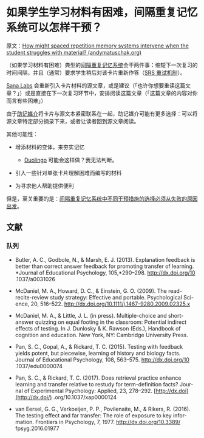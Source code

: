 # 如果学生学习材料有困难，间隔重复记忆系统可以怎样干预？

原文：[How might spaced repetition memory systems intervene when the student struggles with material? (andymatuschak.org)](https://notes.andymatuschak.org/z432Vjppz3bY9z3NWhrY9f6Co2Jp5DFBGeLGo)

（如果学习材料有困难）典型的[间隔重复记忆系统](https://notes.andymatuschak.org/z4eXdSMJFv2qVGXSUEKH4vdcHBrLHcFY1ZGfC)会干两件事：缩短下一次复习的时间间隔，并且（通常）要求学生稍后对该卡片重新作答（[SRS 重试机制](https://notes.andymatuschak.org/z2GB3wDnERaJr2337zGJdb5Gnr7tURrfmoxu)）。

[Sana Labs](https://notes.andymatuschak.org/z4xUYCRTU7uUjZhafKD3jAcn5u5mHsDJwPMcc) 会重新引入卡片材料的源文章，或是建议（「也许你想要重读这篇文章？」）或是直接在下一次复习环节中，安排阅读这篇文章（「这篇文章的内容对你而言有些困难」）

由于[助记媒介](https://notes.andymatuschak.org/z4rRX3qwSSJRsEkdXKwH2shamgHNeRthrMLiF)将卡片与源文本紧密联系在一起，助记媒介可能有更多选择：可以将源文章特定部分摘录下来，或者让读者回到源文章阅读。

其他可能性：

- 增添材料的变体，来夯实记忆

  - [Duolingo](https://notes.andymatuschak.org/z4Pi11ZtBxEZDwVwzETHP5TtxtzFWZdCVKWMB) 可能会这样做？我无法判断。

- 引入一些针对单张卡片理解困难而编写的材料

- 为寻求他人帮助提供便利

但是，至关重要的是：[间隔重复记忆系统中不同干预措施的选择必须从失败的原因出发](https://notes.andymatuschak.org/z38Vof1dStqGG9CQJvFYGbaH1PqZRfPMowALa)。

## 文献

### 队列

- Butler, A. C., Godbole, N., & Marsh, E. J. (2013). Explanation feedback is better than correct answer feedback for promoting transfer of learning. *Journal of Educational Psychology, 105,*290–298. http://dx.doi.org/10 .1037/a0031026

- McDaniel, M. A., Howard, D. C., & Einstein, G. O. (2009). The read- recite-review study strategy: Effective and portable. Psychological Sci- ence, 20, 516–522. http://dx.doi.org/10.1111/j.1467-9280.2009.02325.x

- McDaniel, M. A., & Little, J. L. (in press). Multiple-choice and short- answer quizzing on equal footing in the classroom: Potential indirect effects of testing. In J. Dunlosky & K. Rawson (Eds.), Handbook of cognition and education. New York, NY: Cambridge University Press.

- Pan, S. C., Gopal, A., & Rickard, T. C. (2015). Testing with feedback yields potent, but piecewise, learning of history and biology facts. Journal of Educational Psychology, 108, 563–575. http://dx.doi.org/10 .1037/edu0000074

- Pan, S. C., & Rickard, T. C. (2017). Does retrieval practice enhance learning and transfer relative to restudy for term-definition facts? Jour- nal of Experimental Psychology: Applied, 23, 278–292. [http://dx.doi](http://dx.doi/) .org/10.1037/xap0000124

- van Eersel, G. G., Verkoeijen, P. P., Povilenaite, M., & Rikers, R. (2016). The testing effect and far transfer: The role of exposure to key infor- mation. Frontiers in Psychology, 7, 1977. http://dx.doi.org/10.3389/ fpsyg.2016.01977